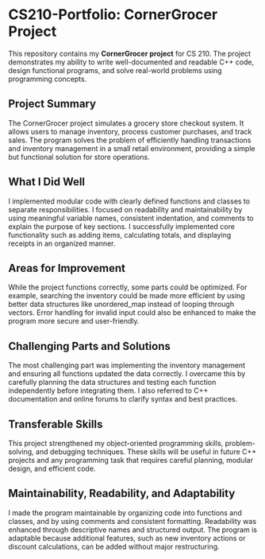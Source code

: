 
# CS210-Portfolio: CornerGrocer Project

This repository contains my **CornerGrocer project** for CS 210. The project demonstrates my ability to write well-documented and readable C++ code, design functional programs, and solve real-world problems using programming concepts.

## Project Summary
The CornerGrocer project simulates a grocery store checkout system. It allows users to manage inventory, process customer purchases, and track sales. The program solves the problem of efficiently handling transactions and inventory management in a small retail environment, providing a simple but functional solution for store operations.

## What I Did Well
I implemented modular code with clearly defined functions and classes to separate responsibilities. I focused on readability and maintainability by using meaningful variable names, consistent indentation, and comments to explain the purpose of key sections. I successfully implemented core functionality such as adding items, calculating totals, and displaying receipts in an organized manner.

## Areas for Improvement
While the project functions correctly, some parts could be optimized. For example, searching the inventory could be made more efficient by using better data structures like unordered_map instead of looping through vectors. Error handling for invalid input could also be enhanced to make the program more secure and user-friendly.

## Challenging Parts and Solutions
The most challenging part was implementing the inventory management and ensuring all functions updated the data correctly. I overcame this by carefully planning the data structures and testing each function independently before integrating them. I also referred to C++ documentation and online forums to clarify syntax and best practices.

## Transferable Skills
This project strengthened my object-oriented programming skills, problem-solving, and debugging techniques. These skills will be useful in future C++ projects and any programming task that requires careful planning, modular design, and efficient code.

## Maintainability, Readability, and Adaptability
I made the program maintainable by organizing code into functions and classes, and by using comments and consistent formatting. Readability was enhanced through descriptive names and structured output. The program is adaptable because additional features, such as new inventory actions or discount calculations, can be added without major restructuring.
